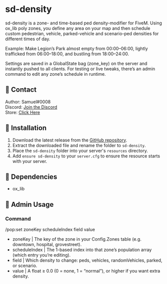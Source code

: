 # sd-density

sd-density is a zone- and time-based ped density-modifier for FiveM. Using ox_lib poly zones, you define any area on your map and then schedule custom pedestrian, vehicle, parked-vehicle and scenario-ped densities for different times of day.

Example: Make Legion’s Park almost empty from 00:00–06:00, lightly trafficked from 06:00–18:00, and bustling from 18:00–24:00.

Settings are saved in a GlobalState bag (zone_key) on the server and instantly pushed to all clients.
For testing or live tweaks, there’s an admin command to edit any zone’s schedule in runtime.

## 🔔 Contact

Author: Samuel#0008  
Discord: [Join the Discord](https://discord.gg/FzPehMQaBQ)  
Store: [Click Here](https://fivem.samueldev.shop)

## 💾 Installation

1. Download the latest release from the [GitHub repository](https://github.com/Samuels-Development/sd-density/releases).
2. Extract the downloaded file and rename the folder to `sd-density`.
3. Place the `sd-density` folder into your server's `resources` directory.
4. Add `ensure sd-density` to your `server.cfg` to ensure the resource starts with your server.


## 📖 Dependencies
- ox_lib

## 📖 Admin Usage

### Command
/pop:set zoneKey scheduleIndex field value
* zoneKey | The key of the zone in your Config.Zones table (e.g. downtown, hospital, grovestreet).
* scheduleIndex | The 1-based index into that zone’s population array (which entry you’re editing).
* field | Which density to change: peds, vehicles, randomVehicles, parked, or scenario.
* value | A float ≥ 0.0 (0 = none, 1 = “normal”), or higher if you want extra density.
